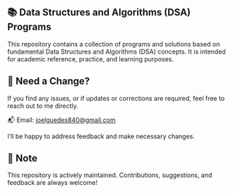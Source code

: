 📚 Data Structures and Algorithms (DSA) Programs
-------------------------------------------------
This repository contains a collection of programs and solutions based on fundamental Data Structures and Algorithms (DSA) concepts. It is intended for academic reference, practice, and learning purposes.

📩 Need a Change?
-------------------------------------------------
If you find any issues, or if updates or corrections are required, feel free to reach out to me directly.

📬 Email: joelguedes840@gmail.com

I’ll be happy to address feedback and make necessary changes.

📌 Note
-------------------------------------------------
This repository is actively maintained. Contributions, suggestions, and feedback are always welcome!

